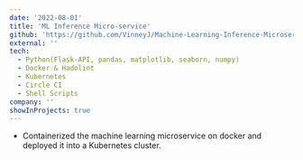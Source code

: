 ```yaml
---
date: '2022-08-01'
title: 'ML Inference Micro-service'
github: 'https://github.com/VinneyJ/Machine-Learning-Inference-Microservice'
external: ''
tech:
  - Python(Flask-API, pandas, matplotlib, seaborn, numpy)
  - Docker & Hadolint
  - Kubernetes
  - Circle CI
  - Shell Scripts
company: ''
showInProjects: true
---
```


- Containerized the machine learning microservice on docker and deployed it into a Kubernetes cluster.